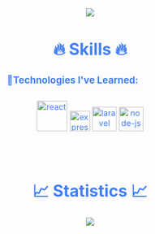 
<div style=" font-size: medium; color: #447ff7" align=center>

<p  align="center">    
    <img src="https://user-images.githubusercontent.com/73097560/115834477-dbab4500-a447-11eb-908a-139a6edaec5c.gif">   
<br>

# 🔥 Skills 🔥

### 🔹Technologies I've Learned:ㅤㅤㅤㅤ

<p style="padding:10px;">
    <img width="60" height="60" src="https://img.icons8.com/ios-glyphs/60/228BE6/react.png" alt="react"/>
    <img width="40" height="40" src="https://img.icons8.com/office/40/express-js.png" alt="express-js"/>
    <img width="48" height="48" src="https://img.icons8.com/fluency/48/laravel.png" alt="laravel"/>
    <img width="48" height="48" src="https://img.icons8.com/fluency/48/node-js.png" alt="node-js"/>
</p>

<p  align="center">          
<br>

# 📈 Statistics 📈

<p align="center">
  <a href="https://github.com/vipcodestudio">
    <img src="https://github-readme-stats.vercel.app/api?username=MiqbalF2021&show_icons=true&theme=github_dark&hide_border=true" />
    <!-- <img src="https://github-readme-streak-stats.herokuapp.com/?user=vipcodestudio&theme=github-dark-blue&hide_border=true" />
    <img src="https://activity-graph.herokuapp.com/graph?username=vipcodestudio&theme=react-dark" /> -->
</a>
</p>


<p  align="center">

</div>
